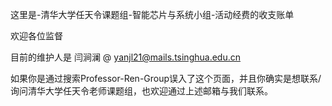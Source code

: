 这里是-清华大学任天令课题组-智能芯片与系统小组-活动经费的收支账单

欢迎各位监督

目前的维护人是 闫涧澜 @ yanjl21@mails.tsinghua.edu.cn

如果你是通过搜索Professor-Ren-Group误入了这个页面，并且你确实是想联系/询问清华大学任天令老师课题组，也欢迎通过上述邮箱与我们联系。
